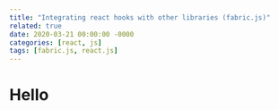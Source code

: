 ```yaml
---
title: "Integrating react hooks with other libraries (fabric.js)"
related: true
date: 2020-03-21 00:00:00 -0000
categories: [react, js]
tags: [fabric.js, react.js]
---
```


# Hello
